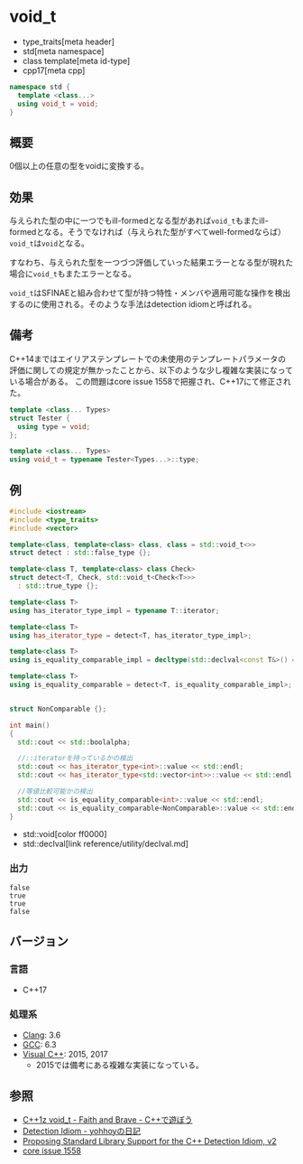 # void_t
* type_traits[meta header]
* std[meta namespace]
* class template[meta id-type]
* cpp17[meta cpp]

```cpp
namespace std {
  template <class...>
  using void_t = void;
}
```

## 概要
0個以上の任意の型をvoidに変換する。

## 効果
与えられた型の中に一つでもill-formedとなる型があれば`void_t`もまたill-formedとなる。そうでなければ（与えられた型がすべてwell-formedならば）`void_t`は`void`となる。

すなわち、与えられた型を一つづつ評価していった結果エラーとなる型が現れた場合に`void_t`もまたエラーとなる。

`void_t`はSFINAEと組み合わせて型が持つ特性・メンバや適用可能な操作を検出するのに使用される。そのような手法はdetection idiomと呼ばれる。


## 備考
C++14まではエイリアステンプレートでの未使用のテンプレートパラメータの評価に関しての規定が無かったことから、以下のような少し複雑な実装になっている場合がある。
この問題はcore issue 1558で把握され、C++17にて修正された。

```cpp
template <class... Types>
struct Tester {
  using type = void;
};

template <class... Types>
using void_t = typename Tester<Types...>::type;
```

## 例

```cpp example
#include <iostream>
#include <type_traits>
#include <vector>

template<class, template<class> class, class = std::void_t<>>
struct detect : std::false_type {};

template<class T, template<class> class Check>
struct detect<T, Check, std::void_t<Check<T>>>
  : std::true_type {};

template<class T>
using has_iterator_type_impl = typename T::iterator;

template<class T>
using has_iterator_type = detect<T, has_iterator_type_impl>;

template<class T>
using is_equality_comparable_impl = decltype(std::declval<const T&>() == std::declval<const T&>());

template<class T>
using is_equality_comparable = detect<T, is_equality_comparable_impl>;


struct NonComparable {};

int main()
{
  std::cout << std::boolalpha;

  //::iteratorを持っているかの検出
  std::cout << has_iterator_type<int>::value << std::endl;
  std::cout << has_iterator_type<std::vector<int>>::value << std::endl;

  //等値比較可能かの検出
  std::cout << is_equality_comparable<int>::value << std::endl;
  std::cout << is_equality_comparable<NonComparable>::value << std::endl;
}
```
* std::void[color ff0000]
* std::declval[link reference/utility/declval.md]

### 出力
```
false
true
true
false
```

## バージョン
### 言語
- C++17

### 処理系
- [Clang](/implementation.md#clang): 3.6
- [GCC](/implementation.md#gcc): 6.3
- [Visual C++](/implementation.md#visual_cpp): 2015, 2017
	- 2015では備考にある複雑な実装になっている。

## 参照
- [C++1z void_t - Faith and Brave - C++で遊ぼう](https://faithandbrave.hateblo.jp/entry/2016/09/05/170810)
- [Detection Idiom - yohhoyの日記](https://yohhoy.hatenadiary.jp/entry/20151103/p1)
- [Proposing Standard Library Support for the C++ Detection Idiom, v2](http://www.open-std.org/jtc1/sc22/wg21/docs/papers/2015/n4502.pdf)
- [core issue 1558](http://www.open-std.org/jtc1/sc22/wg21/docs/papers/2014/n3952.html#1558)
